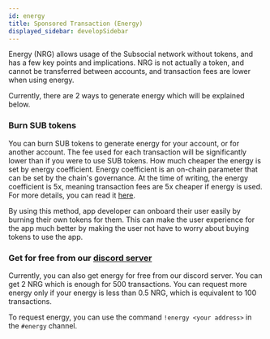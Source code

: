 ```yaml
---
id: energy
title: Sponsored Transaction (Energy)
displayed_sidebar: developSidebar
---
```


Energy (NRG) allows usage of the Subsocial network without tokens, and has a few key points and implications. NRG is not actually a token, and cannot be transferred between accounts, and transaction fees are lower when using energy.

Currently, there are 2 ways to generate energy which will be explained below.

### Burn SUB tokens
You can burn SUB tokens to generate energy for your account, or for another account. The fee used for each transaction will be significantly lower than if you were to use SUB tokens. How much cheaper the energy is set by energy coefficient. Energy coefficient is an on-chain parameter that can be set by the chain's governance. At the time of writing, the energy coefficient is 5x, meaning transaction fees are 5x cheaper if energy is used. 
For more details, you can read it [here](/docs/basics/lightpaper/architecture/energy).

By using this method, app developer can onboard their user easily by burning their own tokens for them. This can make the user experience for the app much better by making the user not have to worry about buying tokens to use the app.

### Get for free from our [discord server](https://discord.com/invite/w2Rqy2M)
Currently, you can also get energy for free from our discord server. You can get 2 NRG which is enough for 500 transactions. You can request more energy only if your energy is less than 0.5 NRG, which is equivalent to 100 transactions.

To request energy, you can use the command `!energy <your address>` in the `#energy` channel.
